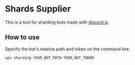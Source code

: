 # Shards Supplier
This is a tool for sharding bots made with [discord.js](https://github.com/discordjs/discord.js).  

## How to use
Specify the bot's relative path and token on the command line.  

```sh
npx sharding YOUR_BOT_PATH YOUR_BOT_TOKEN
```

